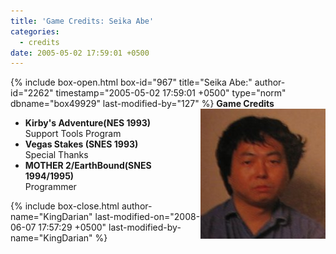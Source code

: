 ```yaml
---
title: 'Game Credits: Seika Abe'
categories:
  - credits
date: 2005-05-02 17:59:01 +0500
---
```

{% include box-open.html box-id="967" title="Seika Abe:" author-id="2262" timestamp="2005-05-02 17:59:01 +0500" type="norm" dbname="box49929" last-modified-by="127" %}
<img src="seikaabe.JPG" align="right" />
<b>Game Credits</b>
<UL>
<LI><b>Kirby's Adventure(NES 1993)</b><BR />
Support Tools Program</LI>
<LI><b>Vegas Stakes (SNES 1993)</b><BR />
Special Thanks</LI>
<LI><b>MOTHER 2/EarthBound(SNES 1994/1995)</b><BR />
Programmer</LI>
</UL>
{% include box-close.html author-name="KingDarian" last-modified-on="2008-06-07 17:57:29 +0500" last-modified-by-name="KingDarian" %}
